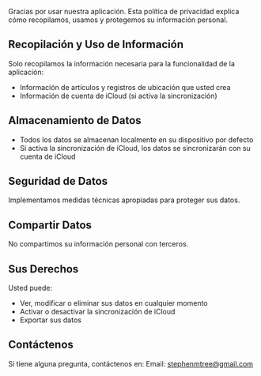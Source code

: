 <!--
 * @Author: qz
 * @Date: 2025-01-19 19:24:27
 * @LastEditTime: 2025-01-19 21:10:09
-->
# Política de Privacidad

Gracias por usar nuestra aplicación. Esta política de privacidad explica cómo recopilamos, usamos y protegemos su información personal.

## Recopilación y Uso de Información

Solo recopilamos la información necesaria para la funcionalidad de la aplicación:
- Información de artículos y registros de ubicación que usted crea
- Información de cuenta de iCloud (si activa la sincronización)

## Almacenamiento de Datos

- Todos los datos se almacenan localmente en su dispositivo por defecto
- Si activa la sincronización de iCloud, los datos se sincronizarán con su cuenta de iCloud

## Seguridad de Datos

Implementamos medidas técnicas apropiadas para proteger sus datos.

## Compartir Datos

No compartimos su información personal con terceros.

## Sus Derechos

Usted puede:
- Ver, modificar o eliminar sus datos en cualquier momento
- Activar o desactivar la sincronización de iCloud
- Exportar sus datos

## Contáctenos

Si tiene alguna pregunta, contáctenos en:
Email: stephenmtree@gmail.com 

<style>
    h1:first-of-type {
        display: none;
    }
</style>